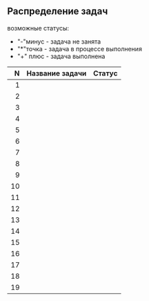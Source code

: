 ## Распределение задач
возможные статусы: 
 - "-"минус - задача не занята
 - "*"точка - задача в процессе выполнения
 - "+" плюс - задача выполнена

|N  |Название задачи|Статус|
|--:|:--------------|:----:|
|  1|               |      |
|  2|               |      |
|  3|               |      |
|  4|               |      |
|  5|               |      |
|  6|               |      |
|  7|               |      |
|  8|               |      |
|  9|               |      |
| 10|               |      |
| 11|               |      |
| 12|               |      |
| 13|               |      |
| 14|               |      |
| 15|               |      |
| 16|               |      |
| 17|               |      |
| 18|               |      |
| 19|               |      |
